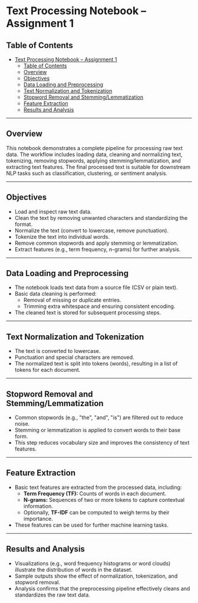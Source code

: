# Text Processing Notebook – Assignment 1

## Table of Contents
- [Text Processing Notebook – Assignment 1](#text-processing-notebook--assignment-1)
  - [Table of Contents](#table-of-contents)
  - [Overview](#overview)
  - [Objectives](#objectives)
  - [Data Loading and Preprocessing](#data-loading-and-preprocessing)
  - [Text Normalization and Tokenization](#text-normalization-and-tokenization)
  - [Stopword Removal and Stemming/Lemmatization](#stopword-removal-and-stemminglemmatization)
  - [Feature Extraction](#feature-extraction)
  - [Results and Analysis](#results-and-analysis)

---

## Overview
This notebook demonstrates a complete pipeline for processing raw text data. The workflow includes loading data, cleaning and normalizing text, tokenizing, removing stopwords, applying stemming/lemmatization, and extracting text features. The final processed text is suitable for downstream NLP tasks such as classification, clustering, or sentiment analysis.

---

## Objectives
- Load and inspect raw text data.
- Clean the text by removing unwanted characters and standardizing the format.
- Normalize the text (convert to lowercase, remove punctuation).
- Tokenize the text into individual words.
- Remove common stopwords and apply stemming or lemmatization.
- Extract features (e.g., term frequency, n-grams) for further analysis.

---

## Data Loading and Preprocessing
- The notebook loads text data from a source file (CSV or plain text).
- Basic data cleaning is performed:
  - Removal of missing or duplicate entries.
  - Trimming extra whitespace and ensuring consistent encoding.
- The cleaned text is stored for subsequent processing steps.

---

## Text Normalization and Tokenization
- The text is converted to lowercase.
- Punctuation and special characters are removed.
- The normalized text is split into tokens (words), resulting in a list of tokens for each document.

---

## Stopword Removal and Stemming/Lemmatization
- Common stopwords (e.g., "the", "and", "is") are filtered out to reduce noise.
- Stemming or lemmatization is applied to convert words to their base form.
- This step reduces vocabulary size and improves the consistency of text features.

---

## Feature Extraction
- Basic text features are extracted from the processed data, including:
  - **Term Frequency (TF):** Counts of words in each document.
  - **N-grams:** Sequences of two or more tokens to capture contextual information.
  - Optionally, **TF-IDF** can be computed to weigh terms by their importance.
- These features can be used for further machine learning tasks.

---

## Results and Analysis
- Visualizations (e.g., word frequency histograms or word clouds) illustrate the distribution of words in the dataset.
- Sample outputs show the effect of normalization, tokenization, and stopword removal.
- Analysis confirms that the preprocessing pipeline effectively cleans and standardizes the raw text data.